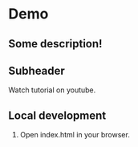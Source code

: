 # Demo

## Some description!

## Subheader

Watch tutorial on youtube.

## Local development

1. Open index.html in your browser.
